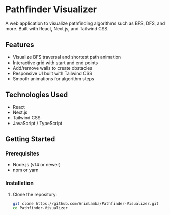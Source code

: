 # Pathfinder Visualizer

A web application to visualize pathfinding algorithms such as BFS, DFS, and more. Built with React, Next.js, and Tailwind CSS.

## Features

- Visualize BFS traversal and shortest path animation
- Interactive grid with start and end points
- Add/remove walls to create obstacles
- Responsive UI built with Tailwind CSS
- Smooth animations for algorithm steps

## Technologies Used

- React
- Next.js
- Tailwind CSS
- JavaScript / TypeScript

## Getting Started

### Prerequisites

- Node.js (v14 or newer)
- npm or yarn

### Installation

1. Clone the repository:

   ```bash
   git clone https://github.com/ArinLamba/Pathfinder-Visualizer.git
   cd Pathfinder-Visualizer
